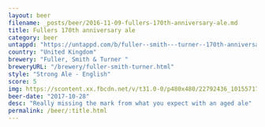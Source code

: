 ```yaml
---
layout: beer
filename: _posts/beer/2016-11-09-fullers-170th-anniversary-ale.md
title: Fullers 170th anniversary ale
category: beer
untappd: "https://untappd.com/b/fuller--smith---turner--170th-anniversary-celebration-ale/1015457"
country: "United Kingdom"
brewery: "Fuller, Smith & Turner "
breweryURL: "/brewery/fuller-smith-turner.html"
style: "Strong Ale - English"
score: 5
img: https://scontent.xx.fbcdn.net/v/t31.0-0/p480x480/22792436_10155717526328745_3400089290812808025_o.jpg?_nc_cat=102&_nc_ohc=8Bojd5H949gAQlq8mPj-oArGtptcKrLnm3BLPmkH-HlxnsbKqRdjvp4Jg&_nc_ht=scontent.xx&oh=d8eb4b742b6d74c77441a2f6b4ab399a&oe=5E52A0DD
beer-date: "2017-10-28"
desc: "Really missing the mark from what you expect with an aged ale"
permalink: /beer/:title.html
---
```

